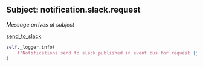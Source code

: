 ## Subject: notification.slack.request

_Message arrives at subject_

[send_to_slack](../repositories/slack_repository/send_to_slack.md)

```python
self._logger.info(
    f"Notifications send to slack published in event bus for request {json.dumps(msg)}. Message published was {notification_response}"
)
```
